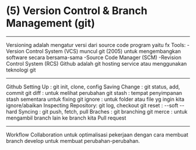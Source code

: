 # (5) Version Control & Branch Management (git)

*******************
Versioning adalah mengatur versi dari source code program yaitu fx
Tools:
-Version Control System (VCS) muncul git (2005) untuk mengembangkan software secara bersama-sama
-Source Code Manager (SCM)
-Revision Control System (RCS)
Github adalah git hosting service atau menggunakan teknologi git

*******************
Github
Setting Up : git init, clone, config
Saving Change : git status, add, commit
git diff : untuk melihat perubahan
git stash : tempat penyimpanan stash sementara untuk fixing
git ignore : untuk folder atau file yg ingin kita ignore/abaikan
Inspecting Repository: git log, checkout
git reset :
--soft
--hard
Syncing : git push, fetch, pull
Braches : git branching
git merce : untuk mengambil branch lain ke branch kita
Pull request

*******************
Workflow Collaboration
untuk optimalisasi pekerjaan dengan cara membuat branch develop untuk membuat perubahan-perubahan.
